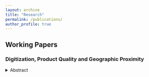 ```yaml
---
layout: archive
title: "Research"
permalink: /publications/
author_profile: true
---
```


## Working Papers

### Digitization, Product Quality and Geographic Proximity
<details>
<summary>Abstract</summary>

This study explores the effects of digitization on product quality. Combining firm-product-level data on Indian manufacturing firms from 2001 to 2014 with a sectoral index that captures performance in Indian ICT service sectors used as inputs into manufacturing, I show that better access to ICT services has a positive and statistically significant effect on product quality. This effect is larger for core products and for large firms. Access to digital services impacts product quality upgrading by inducing manufacturing firms to improve worker skills and outsource ICT services. Furthermore, geographic proximity to ICT suppliers is not essential for manufacturing firms to benefit from access to digital services.

</details>


